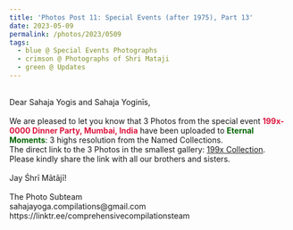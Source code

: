 ```yaml
---
title: 'Photos Post 11: Special Events (after 1975), Part 13'
date: 2023-05-09
permalink: /photos/2023/0509
tags:
  - blue @ Special Events Photographs
  - crimson @ Photographs of Shri Mataji
  - green @ Updates
---
```


<p>
<br>
Dear Sahaja Yogis and Sahaja Yoginīs,<br>
<br>
We are pleased to let you know that 3 Photos from the special event <font color="Crimson"><b>199x-0000 Dinner Party, Mumbai, India</b></font> have been uploaded to <font color="DarkGreen"><b>Eternal Moments</b></font>: 3 highs resolution from the Named Collections.<br>
The direct link to the 3 Photos in the smallest gallery: <a href="https://eternalmoments.smugmug.com/Collections/Mrs-Kalpana-Srivastava-Collection/199x/"> 199x Collection</a>.<br>
Please kindly share the link with all our brothers and sisters.<br>

<br>
Jay Śhrī Mātājī!<br>
<br>
The Photo Subteam<br>
sahajayoga.compilations@gmail.com<br>
https://linktr.ee/comprehensivecompilationsteam<br>
</p>
